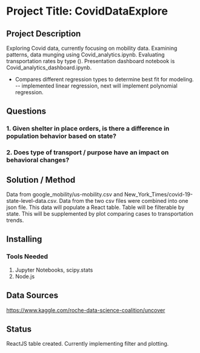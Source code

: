 # Project Title: CovidDataExplore

## Project Description
Exploring Covid data, currently focusing on mobility data.  Examining patterns, data munging using Covid_analytics.ipynb. Evaluating transportation rates by type ().
Presentation dashboard notebook is Covid_analytics_dashboard.ipynb.
- Compares different regression types to determine best fit for modeling.
-- implemented linear regression, next will implement polynomial regression.
## Questions
### 1. Given shelter in place orders, is there a difference in population behavior based on state?
### 2. Does type of transport / purpose have an impact on behavioral changes?

## Solution / Method
Data from google_mobility/us-mobility.csv and New_York_Times/covid-19-state-level-data.csv. Data from the two csv files were combined into one json file. This data will populate a React table. Table will be filterable by state. This will be supplemented by plot comparing cases to transportation trends.
## Installing
### Tools Needed
1. Jupyter Notebooks, scipy.stats
2. Node.js

## Data Sources
https://www.kaggle.com/roche-data-science-coalition/uncover

## Status
ReactJS table created. Currently implementing filter and plotting.
